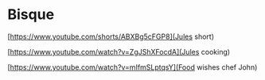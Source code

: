 # Bisque

[https://www.youtube.com/shorts/ABXBg5cFGP8](Jules short)

[https://www.youtube.com/watch?v=ZgJShXFocdA](Jules cooking)

[https://www.youtube.com/watch?v=mIfmSLptqsY](Food wishes chef John)

